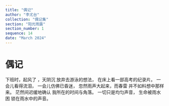 ```yaml
---
title: "偶记"
author: "李尤台"
collection: "偶记集"
section: "阳光雨露"
section_number: 1
sequence: 14
date: "March 2024"
---
```


# 偶记

下班时，起风了 ，天阴沉
放弃去游泳的想法，
在床上看一部高考的纪录片。
一会儿看得流泪，
一会儿仿佛已昏迷，
忽然雨声大起来，而春雷
并不如料想中那样来。
茫然间迟缓地确认
我所在的时间与角落。
一切只是均匀声音，
生命被雨水困 锁在雨水中的声音。
